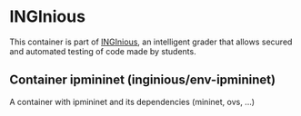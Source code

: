 INGInious
=========

This container is part of [INGInious](https://github.com/UCL-INGI/INGInious), an intelligent grader that allows secured and automated testing of code made by students.

Container ipmininet (inginious/env-ipmininet)
--------------------------------------------------------

A container with ipmininet and its dependencies (mininet, ovs, ...)
